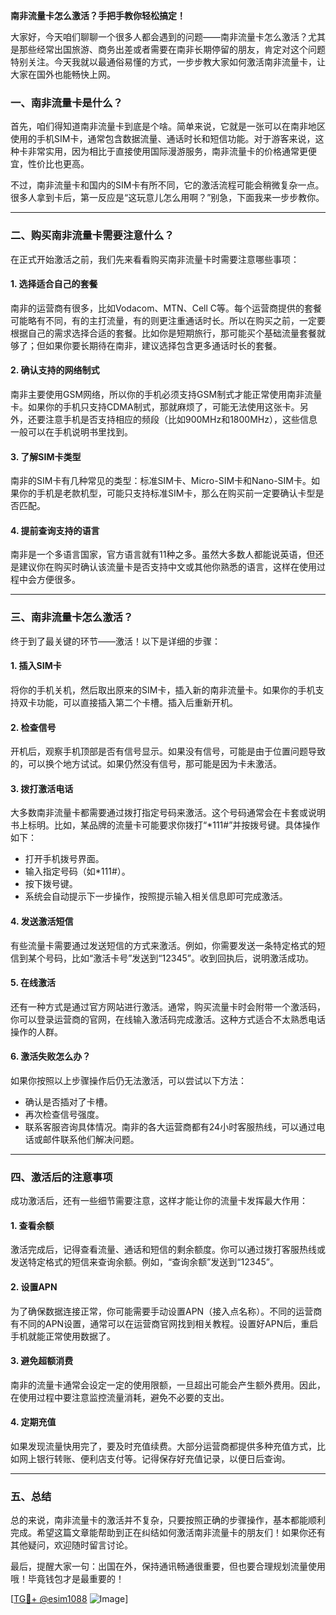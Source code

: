**南非流量卡怎么激活？手把手教你轻松搞定！**

大家好，今天咱们聊聊一个很多人都会遇到的问题——南非流量卡怎么激活？尤其是那些经常出国旅游、商务出差或者需要在南非长期停留的朋友，肯定对这个问题特别关注。今天我就以最通俗易懂的方式，一步步教大家如何激活南非流量卡，让大家在国外也能畅快上网。

### 一、南非流量卡是什么？
首先，咱们得知道南非流量卡到底是个啥。简单来说，它就是一张可以在南非地区使用的手机SIM卡，通常包含数据流量、通话时长和短信功能。对于游客来说，这种卡非常实用，因为相比于直接使用国际漫游服务，南非流量卡的价格通常更便宜，性价比也更高。

不过，南非流量卡和国内的SIM卡有所不同，它的激活流程可能会稍微复杂一点。很多人拿到卡后，第一反应是“这玩意儿怎么用啊？”别急，下面我来一步步教你。

---

### 二、购买南非流量卡需要注意什么？
在正式开始激活之前，我们先来看看购买南非流量卡时需要注意哪些事项：

#### 1. **选择适合自己的套餐**
南非的运营商有很多，比如Vodacom、MTN、Cell C等。每个运营商提供的套餐可能略有不同，有的主打流量，有的则更注重通话时长。所以在购买之前，一定要根据自己的需求选择合适的套餐。比如你是短期旅行，那可能买个基础流量套餐就够了；但如果你要长期待在南非，建议选择包含更多通话时长的套餐。

#### 2. **确认支持的网络制式**
南非主要使用GSM网络，所以你的手机必须支持GSM制式才能正常使用南非流量卡。如果你的手机只支持CDMA制式，那就麻烦了，可能无法使用这张卡。另外，还要注意手机是否支持相应的频段（比如900MHz和1800MHz），这些信息一般可以在手机说明书里找到。

#### 3. **了解SIM卡类型**
南非的SIM卡有几种常见的类型：标准SIM卡、Micro-SIM卡和Nano-SIM卡。如果你的手机是老款机型，可能只支持标准SIM卡，那么在购买前一定要确认卡型是否匹配。

#### 4. **提前查询支持的语言**
南非是一个多语言国家，官方语言就有11种之多。虽然大多数人都能说英语，但还是建议你在购买时确认该流量卡是否支持中文或其他你熟悉的语言，这样在使用过程中会方便很多。

---

### 三、南非流量卡怎么激活？
终于到了最关键的环节——激活！以下是详细的步骤：

#### 1. **插入SIM卡**
将你的手机关机，然后取出原来的SIM卡，插入新的南非流量卡。如果你的手机支持双卡功能，可以直接插入第二个卡槽。插入后重新开机。

#### 2. **检查信号**
开机后，观察手机顶部是否有信号显示。如果没有信号，可能是由于位置问题导致的，可以换个地方试试。如果仍然没有信号，那可能是因为卡未激活。

#### 3. **拨打激活电话**
大多数南非流量卡都需要通过拨打指定号码来激活。这个号码通常会在卡套或说明书上标明。比如，某品牌的流量卡可能要求你拨打“*111#”并按拨号键。具体操作如下：
- 打开手机拨号界面。
- 输入指定号码（如*111#）。
- 按下拨号键。
- 系统会自动提示下一步操作，按照提示输入相关信息即可完成激活。

#### 4. **发送激活短信**
有些流量卡需要通过发送短信的方式来激活。例如，你需要发送一条特定格式的短信到某个号码，比如“激活卡号”发送到“12345”。收到回执后，说明激活成功。

#### 5. **在线激活**
还有一种方式是通过官方网站进行激活。通常，购买流量卡时会附带一个激活码，你可以登录运营商的官网，在线输入激活码完成激活。这种方式适合不太熟悉电话操作的人群。

#### 6. **激活失败怎么办？**
如果你按照以上步骤操作后仍无法激活，可以尝试以下方法：
- 确认是否插对了卡槽。
- 再次检查信号强度。
- 联系客服咨询具体情况。南非的各大运营商都有24小时客服热线，可以通过电话或邮件联系他们解决问题。

---

### 四、激活后的注意事项
成功激活后，还有一些细节需要注意，这样才能让你的流量卡发挥最大作用：

#### 1. **查看余额**
激活完成后，记得查看流量、通话和短信的剩余额度。你可以通过拨打客服热线或发送特定格式的短信来查询余额。例如，“查询余额”发送到“12345”。

#### 2. **设置APN**
为了确保数据连接正常，你可能需要手动设置APN（接入点名称）。不同的运营商有不同的APN设置，通常可以在运营商官网找到相关教程。设置好APN后，重启手机就能正常使用数据了。

#### 3. **避免超额消费**
南非的流量卡通常会设定一定的使用限额，一旦超出可能会产生额外费用。因此，在使用过程中要注意监控流量消耗，避免不必要的支出。

#### 4. **定期充值**
如果发现流量快用完了，要及时充值续费。大部分运营商都提供多种充值方式，比如网上银行转账、便利店支付等。记得保存好充值记录，以便日后查询。

---

### 五、总结
总的来说，南非流量卡的激活并不复杂，只要按照正确的步骤操作，基本都能顺利完成。希望这篇文章能帮助到正在纠结如何激活南非流量卡的朋友们！如果你还有其他疑问，欢迎随时留言讨论。

最后，提醒大家一句：出国在外，保持通讯畅通很重要，但也要合理规划流量使用哦！毕竟钱包才是最重要的！

[[TG💪+ @esim1088](https://t.me/s/esim1088) ![Image](https://i.postimg.cc/4NQfJmqS/Snipaste-2025-05-13-00-14-12.png)]